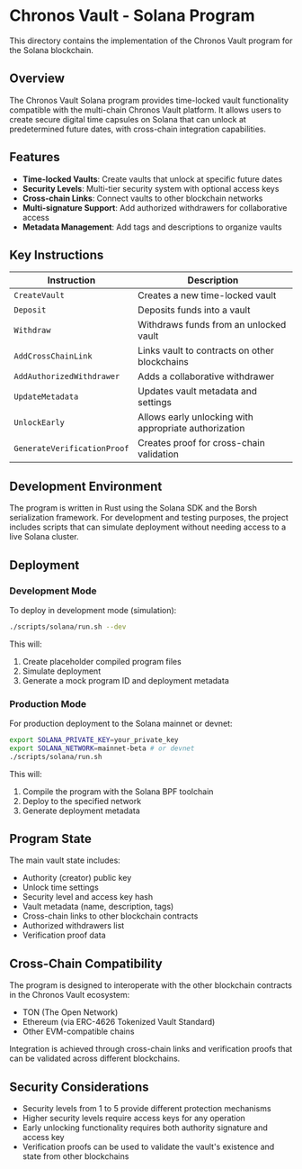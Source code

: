 # Chronos Vault - Solana Program

This directory contains the implementation of the Chronos Vault program for the Solana blockchain.

## Overview

The Chronos Vault Solana program provides time-locked vault functionality compatible with the multi-chain Chronos Vault platform. It allows users to create secure digital time capsules on Solana that can unlock at predetermined future dates, with cross-chain integration capabilities.

## Features

- **Time-locked Vaults**: Create vaults that unlock at specific future dates
- **Security Levels**: Multi-tier security system with optional access keys
- **Cross-chain Links**: Connect vaults to other blockchain networks
- **Multi-signature Support**: Add authorized withdrawers for collaborative access
- **Metadata Management**: Add tags and descriptions to organize vaults

## Key Instructions

| Instruction | Description |
|-------------|-------------|
| `CreateVault` | Creates a new time-locked vault |
| `Deposit` | Deposits funds into a vault |
| `Withdraw` | Withdraws funds from an unlocked vault |
| `AddCrossChainLink` | Links vault to contracts on other blockchains |
| `AddAuthorizedWithdrawer` | Adds a collaborative withdrawer |
| `UpdateMetadata` | Updates vault metadata and settings |
| `UnlockEarly` | Allows early unlocking with appropriate authorization |
| `GenerateVerificationProof` | Creates proof for cross-chain validation |

## Development Environment

The program is written in Rust using the Solana SDK and the Borsh serialization framework. For development and testing purposes, the project includes scripts that can simulate deployment without needing access to a live Solana cluster.

## Deployment

### Development Mode

To deploy in development mode (simulation):

```bash
./scripts/solana/run.sh --dev
```

This will:
1. Create placeholder compiled program files
2. Simulate deployment
3. Generate a mock program ID and deployment metadata

### Production Mode

For production deployment to the Solana mainnet or devnet:

```bash
export SOLANA_PRIVATE_KEY=your_private_key
export SOLANA_NETWORK=mainnet-beta # or devnet
./scripts/solana/run.sh
```

This will:
1. Compile the program with the Solana BPF toolchain
2. Deploy to the specified network
3. Generate deployment metadata

## Program State

The main vault state includes:

- Authority (creator) public key
- Unlock time settings
- Security level and access key hash
- Vault metadata (name, description, tags)
- Cross-chain links to other blockchain contracts
- Authorized withdrawers list
- Verification proof data

## Cross-Chain Compatibility

The program is designed to interoperate with the other blockchain contracts in the Chronos Vault ecosystem:

- TON (The Open Network)
- Ethereum (via ERC-4626 Tokenized Vault Standard)
- Other EVM-compatible chains

Integration is achieved through cross-chain links and verification proofs that can be validated across different blockchains.

## Security Considerations

- Security levels from 1 to 5 provide different protection mechanisms
- Higher security levels require access keys for any operation
- Early unlocking functionality requires both authority signature and access key
- Verification proofs can be used to validate the vault's existence and state from other blockchains